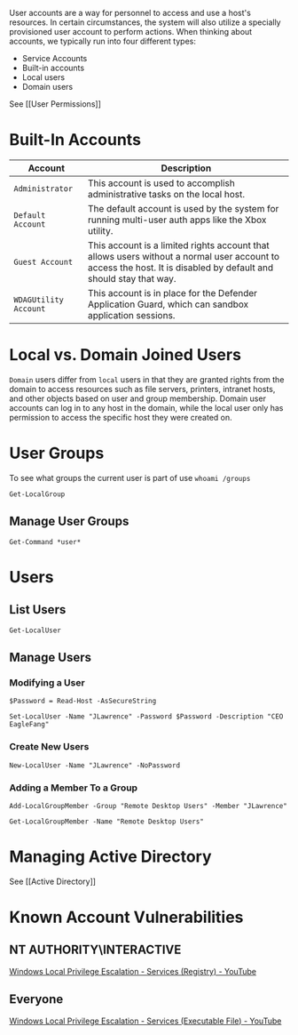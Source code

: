 User accounts are a way for personnel to access and use a host's resources. In certain circumstances, the system will also utilize a specially provisioned user account to perform actions. When thinking about accounts, we typically run into four different types:

- Service Accounts
- Built-in accounts
- Local users
- Domain users

See [[User Permissions]]
# Built-In Accounts

|**Account**|**Description**|
|---|---|
|`Administrator`|This account is used to accomplish administrative tasks on the local host.|
|`Default Account`|The default account is used by the system for running multi-user auth apps like the Xbox utility.|
|`Guest Account`|This account is a limited rights account that allows users without a normal user account to access the host. It is disabled by default and should stay that way.|
|`WDAGUtility Account`|This account is in place for the Defender Application Guard, which can sandbox application sessions.|
# Local vs. Domain Joined Users

`Domain` users differ from `local` users in that they are granted rights from the domain to access resources such as file servers, printers, intranet hosts, and other objects based on user and group membership. Domain user accounts can log in to any host in the domain, while the local user only has permission to access the specific host they were created on.

# User Groups 

To see what groups the current user is part of use `whoami /groups`

```powershell-session
Get-LocalGroup
```

## Manage User Groups 

```
Get-Command *user*
```

# Users 

## List Users 

```powershell-session
Get-LocalUser  
```
## Manage Users 
### Modifying a User

```powershell-session
$Password = Read-Host -AsSecureString
```

```powershell-session
Set-LocalUser -Name "JLawrence" -Password $Password -Description "CEO EagleFang"
```

### Create New Users 

```powershell-session
New-LocalUser -Name "JLawrence" -NoPassword
```

### Adding a Member To a Group

```powershell-session
Add-LocalGroupMember -Group "Remote Desktop Users" -Member "JLawrence"
```

```powershell-session
Get-LocalGroupMember -Name "Remote Desktop Users" 
```

# Managing Active Directory 

See [[Active Directory]]

# Known Account Vulnerabilities 
## NT AUTHORITY\\INTERACTIVE 

[Windows Local Privilege Escalation - Services (Registry) - YouTube](https://www.youtube.com/watch?v=TDgQzcjFeME&list=PLjG9EfEtwbvIrGFTx4XctK8IxkUJkAEqP&index=5)
## Everyone

[Windows Local Privilege Escalation - Services (Executable File) - YouTube](https://www.youtube.com/watch?v=yDGt7O87Zn0&list=PLjG9EfEtwbvIrGFTx4XctK8IxkUJkAEqP&index=6)
